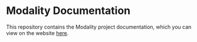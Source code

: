 # Modality Documentation

This repository contains the Modality project documentation, which you can view on the website [here][modality-home].

[modality-home]: https://modality.one
